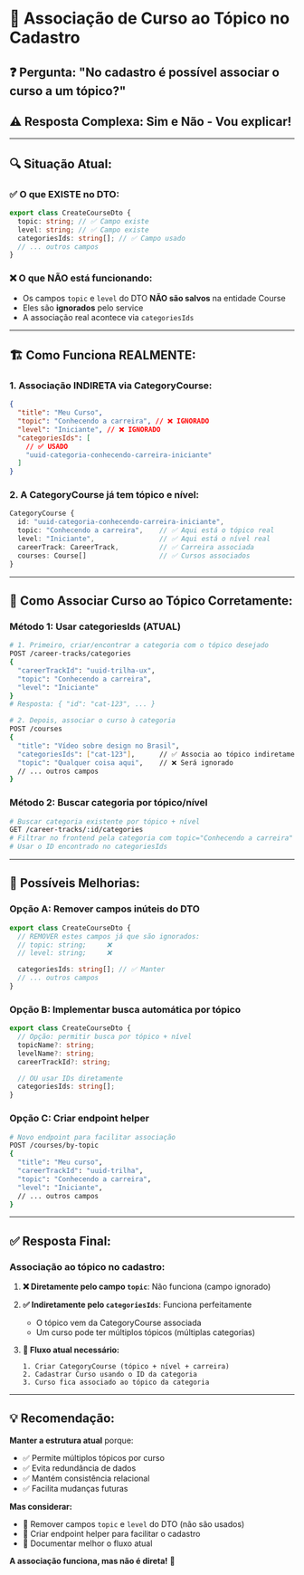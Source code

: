 # 🤔 Associação de Curso ao Tópico no Cadastro

## ❓ **Pergunta:** "No cadastro é possível associar o curso a um tópico?"

## ⚠️ **Resposta Complexa:** Sim e Não - Vou explicar!

---

## 🔍 **Situação Atual:**

### ✅ **O que EXISTE no DTO:**

```typescript
export class CreateCourseDto {
  topic: string; // ✅ Campo existe
  level: string; // ✅ Campo existe
  categoriesIds: string[]; // ✅ Campo usado
  // ... outros campos
}
```

### ❌ **O que NÃO está funcionando:**

- Os campos `topic` e `level` do DTO **NÃO são salvos** na entidade Course
- Eles são **ignorados** pelo service
- A associação real acontece via `categoriesIds`

---

## 🏗️ **Como Funciona REALMENTE:**

### **1. Associação INDIRETA via CategoryCourse:**

```json
{
  "title": "Meu Curso",
  "topic": "Conhecendo a carreira", // ❌ IGNORADO
  "level": "Iniciante", // ❌ IGNORADO
  "categoriesIds": [
    // ✅ USADO
    "uuid-categoria-conhecendo-carreira-iniciante"
  ]
}
```

### **2. A CategoryCourse já tem tópico e nível:**

```typescript
CategoryCourse {
  id: "uuid-categoria-conhecendo-carreira-iniciante",
  topic: "Conhecendo a carreira",    // ✅ Aqui está o tópico real
  level: "Iniciante",                // ✅ Aqui está o nível real
  careerTrack: CareerTrack,          // ✅ Carreira associada
  courses: Course[]                  // ✅ Cursos associados
}
```

---

## 🎯 **Como Associar Curso ao Tópico Corretamente:**

### **Método 1: Usar categoriesIds (ATUAL)**

```bash
# 1. Primeiro, criar/encontrar a categoria com o tópico desejado
POST /career-tracks/categories
{
  "careerTrackId": "uuid-trilha-ux",
  "topic": "Conhecendo a carreira",
  "level": "Iniciante"
}
# Resposta: { "id": "cat-123", ... }

# 2. Depois, associar o curso à categoria
POST /courses
{
  "title": "Vídeo sobre design no Brasil",
  "categoriesIds": ["cat-123"],      // ✅ Associa ao tópico indiretamente
  "topic": "Qualquer coisa aqui",    // ❌ Será ignorado
  // ... outros campos
}
```

### **Método 2: Buscar categoria por tópico/nível**

```bash
# Buscar categoria existente por tópico + nível
GET /career-tracks/:id/categories
# Filtrar no frontend pela categoria com topic="Conhecendo a carreira" e level="Iniciante"
# Usar o ID encontrado no categoriesIds
```

---

## 🔧 **Possíveis Melhorias:**

### **Opção A: Remover campos inúteis do DTO**

```typescript
export class CreateCourseDto {
  // REMOVER estes campos já que são ignorados:
  // topic: string;     ❌
  // level: string;     ❌

  categoriesIds: string[]; // ✅ Manter
  // ... outros campos
}
```

### **Opção B: Implementar busca automática por tópico**

```typescript
export class CreateCourseDto {
  // Opção: permitir busca por tópico + nível
  topicName?: string;
  levelName?: string;
  careerTrackId?: string;

  // OU usar IDs diretamente
  categoriesIds: string[];
}
```

### **Opção C: Criar endpoint helper**

```bash
# Novo endpoint para facilitar associação
POST /courses/by-topic
{
  "title": "Meu curso",
  "careerTrackId": "uuid-trilha",
  "topic": "Conhecendo a carreira",
  "level": "Iniciante",
  // ... outros campos
}
```

---

## ✅ **Resposta Final:**

### **Associação ao tópico no cadastro:**

1. **❌ Diretamente pelo campo `topic`**: Não funciona (campo ignorado)

2. **✅ Indiretamente pelo `categoriesIds`**: Funciona perfeitamente

   - O tópico vem da CategoryCourse associada
   - Um curso pode ter múltiplos tópicos (múltiplas categorias)

3. **🔄 Fluxo atual necessário:**
   ```
   1. Criar CategoryCourse (tópico + nível + carreira)
   2. Cadastrar Curso usando o ID da categoria
   3. Curso fica associado ao tópico da categoria
   ```

---

## 💡 **Recomendação:**

**Manter a estrutura atual** porque:

- ✅ Permite múltiplos tópicos por curso
- ✅ Evita redundância de dados
- ✅ Mantém consistência relacional
- ✅ Facilita mudanças futuras

**Mas considerar:**

- 🔄 Remover campos `topic` e `level` do DTO (não são usados)
- 🔄 Criar endpoint helper para facilitar o cadastro
- 🔄 Documentar melhor o fluxo atual

**A associação funciona, mas não é direta!** 🎯
